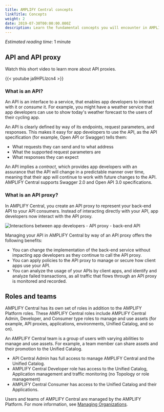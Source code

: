 ```yaml
---
title: AMPLIFY Central concepts
linkTitle: Concepts
weight: 2
date: 2019-07-30T00:00:00.000Z
description: Learn the fundamental concepts you will encounter in AMPLIFY Central.
---
```

_Estimated reading time_: 1 minute

## API and API proxy

Watch this short video to learn more about API proxies.

{{< youtube ja9HPLlzcn4 >}}

### What is an API?

An API is an interface to a service, that enables app developers to interact with it or _consume_ it. For example, you might have a weather service that app developers can use to show today's weather forecast to the users of their cycling app.

An API is clearly defined by way of its endpoints, request parameters, and responses. This makes it easy for app developers to use the API, as the API specification (for example, Open API or Swagger) tells them:

* What requests they can send and to what address
* What the supported request parameters are
* What responses they can expect

An API implies a _contract_, which provides app developers with an assurance that the API will change in a predictable manner over time, meaning that their app will continue to work with future changes to the API. AMPLIFY Central supports Swagger 2.0 and Open API 3.0 specifications.

### What is an API proxy?

In AMPLIFY Central, you create an API proxy to represent your back-end API to your API consumers. Instead of interacting directly with your API, app developers now interact with the API proxy.

![Interactions between app developers - API proxy - back-end API](/Images/central/api_proxy.png)

Managing your API in AMPLIFY Central by way of an API proxy offers the following benefits:

* You can change the implementation of the back-end service without impacting app developers as they continue to call the API proxy.
* You can apply policies to the API proxy to manage or secure how client apps use your API.
* You can analyze the usage of your APIs by client apps, and identify and analyze failed transactions, as all traffic that flows through an API proxy is monitored and recorded.

## Roles and teams

AMPLIFY Central has its own set of roles in addition to the AMPLIFY Platform roles. These AMPLIFY Central roles include AMPLIFY Central Admin, Developer, and Consumer type roles to manage and use assets (for example, API proxies, applications, environments, Unified Catalog, and so on).  

An AMPLIFY Central team is a group of users with varying abilities to manage and use assets. For example, a team member can share assets and their promotion to the Unified Catalog.

- API Central Admin has full access to manage AMPLIFY Central and the Unified Catalog.
- AMPLIFY Central Developer role has access to the Unified Catalog, Application management and traffic monitoring  (no Topology or role management)
- AMPLIFY Central Consumer has access to the Unified Catalog and their Applications.

Users and teams of AMPLIFY Central are managed by the AMPLIFY Platform. For more information, see [Managing Organizations](https://docs.axway.com/bundle/Appcelerator_Dashboard_allOS_en/page/managing_organizations.html).

<!-- ### AMPLIFY Central roles -->

<!-- The roles available in AMPLIFY Central and the capabilites of each role are: -->

<!-- TODO Add list of roles and what they can do -->

<!-- TODO Add something explaining a user can have a different role on each of the teams they are a member of. -->
